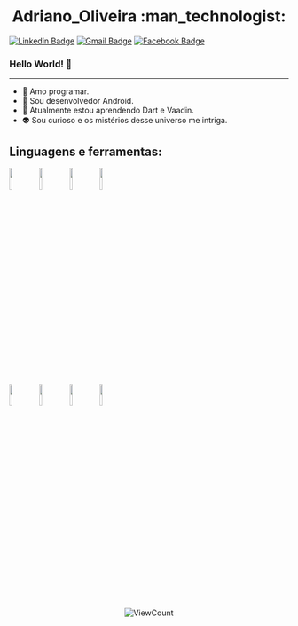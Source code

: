 <h1 align = "center"> Adriano_Oliveira :man_technologist:</h1>

[![Linkedin Badge](https://img.shields.io/badge/-LinkedIn-blue?style=flat-square&logo=Linkedin&logoColor=white&link=https://www.linkedin.com/in/adriano-oliveira-3b6260104/)](https://www.linkedin.com/in/adriano-oliveira-3b6260104/)
[![Gmail Badge](https://img.shields.io/badge/-Gmail-c14438?style=flat-square&logo=Gmail&logoColor=white&link=mailto:adriano.lhc@gmail.com)](mailto:adriano.lhc@gmail.com)
[![Facebook Badge](https://img.shields.io/badge/-Facebook-blue?style=flat-square&logo=Facebook&logoColor=white&link=https://www.facebook.com/profile.php?id=100002648778747)](https://www.facebook.com/profile.php?id=100002648778747)

<!--
**AdrBender/AdrBender** is a ✨ _special_ ✨ repository because its `README.md` (this file) appears on your GitHub profile.
-->
### Hello World! 👋

---

- :blue_heart: Amo programar.
- :robot: Sou desenvolvedor Android.
- 🔭 Atualmente estou aprendendo Dart e Vaadin.
- 👽 Sou curioso e os mistérios desse universo me intriga.

## **Linguagens e ferramentas:** 

<p>
  <code><img width="10%" src="https://www.vectorlogo.zone/logos/java/java-ar21.svg"></code>
  <code><img width="10%" src="https://www.vectorlogo.zone/logos/android/android-ar21.svg"></code>
  <code><img width="10%" src="https://www.vectorlogo.zone/logos/json/json-ar21.svg"></code>
  <code><img width="10%" src="https://upload.wikimedia.org/wikipedia/commons/7/76/Vaadin_Logo.svg"></code>
  <br />
  <code><img width="10%" src="https://www.vectorlogo.zone/logos/dartlang/dartlang-ar21.svg"></code>
  <code><img width="10%" src="https://www.vectorlogo.zone/logos/sqlite/sqlite-ar21.svg"></code>
  <code><img width="10%" src="https://www.vectorlogo.zone/logos/firebase/firebase-ar21.svg"></code>
  <code><img width="10%" src="https://www.vectorlogo.zone/logos/git-scm/git-scm-ar21.svg"></code>
</p>

<p align="center">
  <img alt="ViewCount" src="https://views.whatilearened.today/views/github/adrbender/adrbender.svg" />
</p>
<!--
- 👯 I’m looking to collaborate on ...https://www.facebook.com/profile.php?id=100002648778747
- 🤔 I’m looking for help with ...
- 💬 Ask me about on Telegram.
- 📫 How to reach me: ...
- 😄 Pronouns: ...
- ⚡ Fun fact: ...
-->
